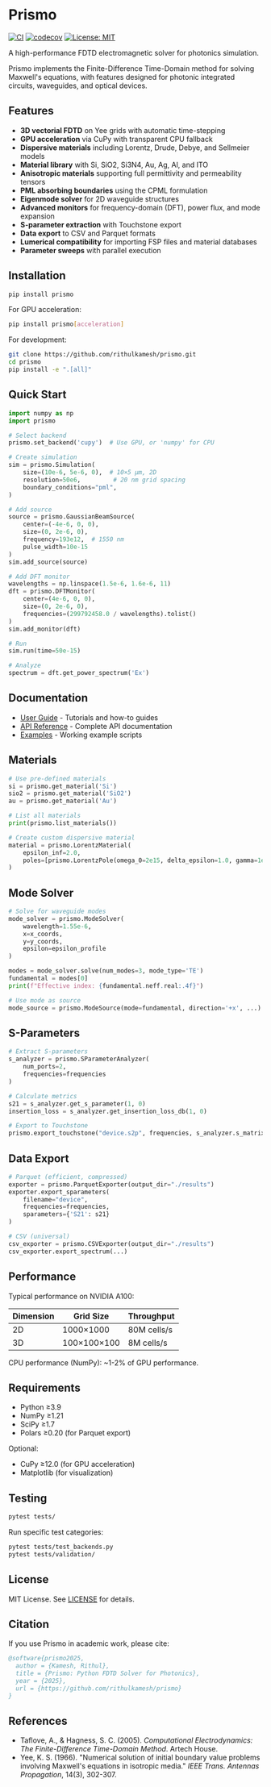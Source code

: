 # Prismo

[![CI](https://github.com/rithulkamesh/prismo/actions/workflows/ci.yml/badge.svg)](https://github.com/rithulkamesh/prismo/actions/workflows/ci.yml)
[![codecov](https://codecov.io/gh/rithulkamesh/prismo/branch/main/graph/badge.svg)](https://codecov.io/gh/rithulkamesh/prismo)
[![License: MIT](https://img.shields.io/badge/License-MIT-blue.svg)](https://opensource.org/licenses/MIT)

A high-performance FDTD electromagnetic solver for photonics simulation.

Prismo implements the Finite-Difference Time-Domain method for solving Maxwell's equations, with features designed for photonic integrated circuits, waveguides, and optical devices.

## Features

- **3D vectorial FDTD** on Yee grids with automatic time-stepping
- **GPU acceleration** via CuPy with transparent CPU fallback
- **Dispersive materials** including Lorentz, Drude, Debye, and Sellmeier models
- **Material library** with Si, SiO2, Si3N4, Au, Ag, Al, and ITO
- **Anisotropic materials** supporting full permittivity and permeability tensors
- **PML absorbing boundaries** using the CPML formulation
- **Eigenmode solver** for 2D waveguide structures
- **Advanced monitors** for frequency-domain (DFT), power flux, and mode expansion
- **S-parameter extraction** with Touchstone export
- **Data export** to CSV and Parquet formats
- **Lumerical compatibility** for importing FSP files and material databases
- **Parameter sweeps** with parallel execution

## Installation

```bash
pip install prismo
```

For GPU acceleration:

```bash
pip install prismo[acceleration]
```

For development:

```bash
git clone https://github.com/rithulkamesh/prismo.git
cd prismo
pip install -e ".[all]"
```

## Quick Start

```python
import numpy as np
import prismo

# Select backend
prismo.set_backend('cupy')  # Use GPU, or 'numpy' for CPU

# Create simulation
sim = prismo.Simulation(
    size=(10e-6, 5e-6, 0),  # 10×5 μm, 2D
    resolution=50e6,         # 20 nm grid spacing
    boundary_conditions="pml",
)

# Add source
source = prismo.GaussianBeamSource(
    center=(-4e-6, 0, 0),
    size=(0, 2e-6, 0),
    frequency=193e12,  # 1550 nm
    pulse_width=10e-15
)
sim.add_source(source)

# Add DFT monitor
wavelengths = np.linspace(1.5e-6, 1.6e-6, 11)
dft = prismo.DFTMonitor(
    center=(4e-6, 0, 0),
    size=(0, 2e-6, 0),
    frequencies=(299792458.0 / wavelengths).tolist()
)
sim.add_monitor(dft)

# Run
sim.run(time=50e-15)

# Analyze
spectrum = dft.get_power_spectrum('Ex')
```

## Documentation

- [User Guide](docs/source/user_guide/) - Tutorials and how-to guides
- [API Reference](docs/source/api/) - Complete API documentation
- [Examples](examples/) - Working example scripts

## Materials

```python
# Use pre-defined materials
si = prismo.get_material('Si')
sio2 = prismo.get_material('SiO2')
au = prismo.get_material('Au')

# List all materials
print(prismo.list_materials())

# Create custom dispersive material
material = prismo.LorentzMaterial(
    epsilon_inf=2.0,
    poles=[prismo.LorentzPole(omega_0=2e15, delta_epsilon=1.0, gamma=1e13)]
)
```

## Mode Solver

```python
# Solve for waveguide modes
mode_solver = prismo.ModeSolver(
    wavelength=1.55e-6,
    x=x_coords,
    y=y_coords,
    epsilon=epsilon_profile
)

modes = mode_solver.solve(num_modes=3, mode_type='TE')
fundamental = modes[0]
print(f"Effective index: {fundamental.neff.real:.4f}")

# Use mode as source
mode_source = prismo.ModeSource(mode=fundamental, direction='+x', ...)
```

## S-Parameters

```python
# Extract S-parameters
s_analyzer = prismo.SParameterAnalyzer(
    num_ports=2,
    frequencies=frequencies
)

# Calculate metrics
s21 = s_analyzer.get_s_parameter(1, 0)
insertion_loss = s_analyzer.get_insertion_loss_db(1, 0)

# Export to Touchstone
prismo.export_touchstone("device.s2p", frequencies, s_analyzer.s_matrix)
```

## Data Export

```python
# Parquet (efficient, compressed)
exporter = prismo.ParquetExporter(output_dir="./results")
exporter.export_sparameters(
    filename="device",
    frequencies=frequencies,
    sparameters={'S21': s21}
)

# CSV (universal)
csv_exporter = prismo.CSVExporter(output_dir="./results")
csv_exporter.export_spectrum(...)
```

## Performance

Typical performance on NVIDIA A100:

| Dimension | Grid Size   | Throughput  |
| --------- | ----------- | ----------- |
| 2D        | 1000×1000   | 80M cells/s |
| 3D        | 100×100×100 | 8M cells/s  |

CPU performance (NumPy): ~1-2% of GPU performance.

## Requirements

- Python ≥3.9
- NumPy ≥1.21
- SciPy ≥1.7
- Polars ≥0.20 (for Parquet export)

Optional:

- CuPy ≥12.0 (for GPU acceleration)
- Matplotlib (for visualization)

## Testing

```bash
pytest tests/
```

Run specific test categories:

```bash
pytest tests/test_backends.py
pytest tests/validation/
```

## License

MIT License. See [LICENSE](LICENSE) for details.

## Citation

If you use Prismo in academic work, please cite:

```bibtex
@software{prismo2025,
  author = {Kamesh, Rithul},
  title = {Prismo: Python FDTD Solver for Photonics},
  year = {2025},
  url = {https://github.com/rithulkamesh/prismo}
}
```

## References

- Taflove, A., & Hagness, S. C. (2005). _Computational Electrodynamics: The Finite-Difference Time-Domain Method_. Artech House.
- Yee, K. S. (1966). "Numerical solution of initial boundary value problems involving Maxwell's equations in isotropic media." _IEEE Trans. Antennas Propagation_, 14(3), 302-307.
